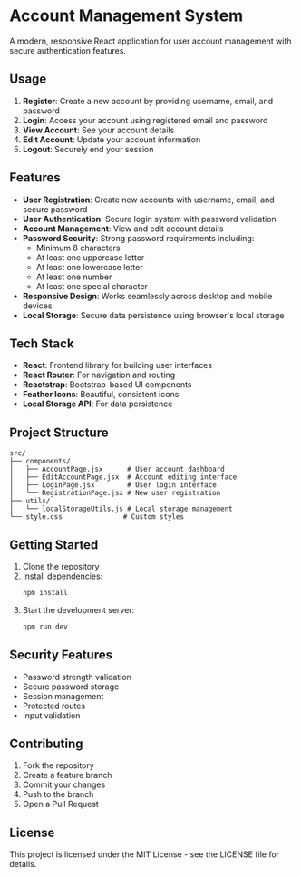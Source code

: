 # Account Management System

A modern, responsive React application for user account management with secure authentication features.

## Usage

1. **Register**: Create a new account by providing username, email, and password
2. **Login**: Access your account using registered email and password
3. **View Account**: See your account details
4. **Edit Account**: Update your account information
5. **Logout**: Securely end your session

## Features

- **User Registration**: Create new accounts with username, email, and secure password
- **User Authentication**: Secure login system with password validation
- **Account Management**: View and edit account details
- **Password Security**: Strong password requirements including:
  - Minimum 8 characters
  - At least one uppercase letter
  - At least one lowercase letter
  - At least one number
  - At least one special character
- **Responsive Design**: Works seamlessly across desktop and mobile devices
- **Local Storage**: Secure data persistence using browser's local storage

## Tech Stack

- **React**: Frontend library for building user interfaces
- **React Router**: For navigation and routing
- **Reactstrap**: Bootstrap-based UI components
- **Feather Icons**: Beautiful, consistent icons
- **Local Storage API**: For data persistence

## Project Structure

```
src/
├── components/
│   ├── AccountPage.jsx      # User account dashboard
│   ├── EditAccountPage.jsx  # Account editing interface
│   ├── LoginPage.jsx        # User login interface
│   └── RegistrationPage.jsx # New user registration
├── utils/
│   └── localStorageUtils.js # Local storage management
└── style.css               # Custom styles
```

## Getting Started

1. Clone the repository
2. Install dependencies:
   ```bash
   npm install
   ```
3. Start the development server:
   ```bash
   npm run dev
   ```

## Security Features

- Password strength validation
- Secure password storage
- Session management
- Protected routes
- Input validation

## Contributing

1. Fork the repository
2. Create a feature branch
3. Commit your changes
4. Push to the branch
5. Open a Pull Request

## License

This project is licensed under the MIT License - see the LICENSE file for details.